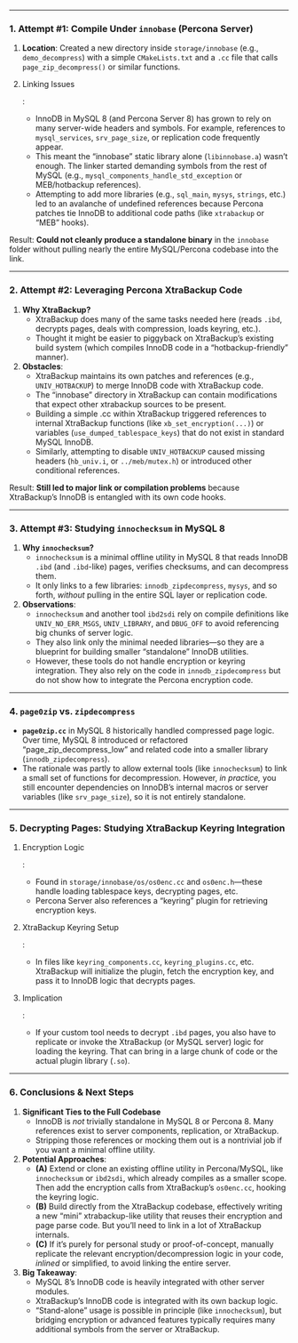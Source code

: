 ------

### 1. Attempt #1: Compile Under `innobase` (Percona Server)

1. **Location**: Created a new directory inside `storage/innobase` (e.g., `demo_decompress`) with a simple `CMakeLists.txt` and a `.cc` file that calls `page_zip_decompress()` or similar functions.

2. Linking Issues

   :

   - InnoDB in MySQL 8 (and Percona Server 8) has grown to rely on many server-wide headers and symbols. For example, references to `mysql_services`, `srv_page_size`, or replication code frequently appear.
   - This meant the “innobase” static library alone (`libinnobase.a`) wasn’t enough. The linker started demanding symbols from the rest of MySQL (e.g., `mysql_components_handle_std_exception` or MEB/hotbackup references).
   - Attempting to add more libraries (e.g., `sql_main`, `mysys`, `strings`, etc.) led to an avalanche of undefined references because Percona patches tie InnoDB to additional code paths (like `xtrabackup` or “MEB” hooks).

Result: **Could not cleanly produce a standalone binary** in the `innobase` folder without pulling nearly the entire MySQL/Percona codebase into the link.

------

### 2. Attempt #2: Leveraging Percona XtraBackup Code

1. **Why XtraBackup?**
   - XtraBackup does many of the same tasks needed here (reads `.ibd`, decrypts pages, deals with compression, loads keyring, etc.).
   - Thought it might be easier to piggyback on XtraBackup’s existing build system (which compiles InnoDB code in a “hotbackup-friendly” manner).
2. **Obstacles**:
   - XtraBackup maintains its own patches and references (e.g., `UNIV_HOTBACKUP`) to merge InnoDB code with XtraBackup code.
   - The “innobase” directory in XtraBackup can contain modifications that expect other xtrabackup sources to be present.
   - Building a simple .cc within XtraBackup triggered references to internal XtraBackup functions (like `xb_set_encryption(...)`) or variables (`use_dumped_tablespace_keys`) that do not exist in standard MySQL InnoDB.
   - Similarly, attempting to disable `UNIV_HOTBACKUP` caused missing headers (`hb_univ.i`, or `../meb/mutex.h`) or introduced other conditional references.

Result: **Still led to major link or compilation problems** because XtraBackup’s InnoDB is entangled with its own code hooks.

------

### 3. Attempt #3: Studying `innochecksum` in MySQL 8

1. **Why `innochecksum`?**
   - `innochecksum` is a minimal offline utility in MySQL 8 that reads InnoDB `.ibd` (and `.ibd`-like) pages, verifies checksums, and can decompress them.
   - It only links to a few libraries: `innodb_zipdecompress`, `mysys`, and so forth, *without* pulling in the entire SQL layer or replication code.
2. **Observations**:
   - `innochecksum` and another tool `ibd2sdi` rely on compile definitions like `UNIV_NO_ERR_MSGS`, `UNIV_LIBRARY`, and `DBUG_OFF` to avoid referencing big chunks of server logic.
   - They also link only the minimal needed libraries—so they are a blueprint for building smaller “standalone” InnoDB utilities.
   - However, these tools do not handle encryption or keyring integration. They also rely on the code in `innodb_zipdecompress` but do not show how to integrate the Percona encryption code.

------

### 4. `page0zip` vs. `zipdecompress`

- **`page0zip.cc`** in MySQL 8 historically handled compressed page logic. Over time, MySQL 8 introduced or refactored “page_zip_decompress_low” and related code into a smaller library (`innodb_zipdecompress`).
- The rationale was partly to allow external tools (like `innochecksum`) to link a small set of functions for decompression. However, *in practice,* you still encounter dependencies on InnoDB’s internal macros or server variables (like `srv_page_size`), so it is not entirely standalone.

------

### 5. Decrypting Pages: Studying XtraBackup Keyring Integration

1. Encryption Logic

   :

   - Found in `storage/innobase/os/os0enc.cc` and `os0enc.h`—these handle loading tablespace keys, decrypting pages, etc.
   - Percona Server also references a “keyring” plugin for retrieving encryption keys.

2. XtraBackup Keyring Setup

   :

   - In files like `keyring_components.cc`, `keyring_plugins.cc`, etc. XtraBackup will initialize the plugin, fetch the encryption key, and pass it to InnoDB logic that decrypts pages.

3. Implication

   :

   - If your custom tool needs to decrypt `.ibd` pages, you also have to replicate or invoke the XtraBackup (or MySQL server) logic for loading the keyring. That can bring in a large chunk of code or the actual plugin library (`.so`).

------

### 6. Conclusions & Next Steps

1. **Significant Ties to the Full Codebase**
   - InnoDB is *not* trivially standalone in MySQL 8 or Percona 8. Many references exist to server components, replication, or XtraBackup.
   - Stripping those references or mocking them out is a nontrivial job if you want a minimal offline utility.
2. **Potential Approaches**:
   - **(A)** Extend or clone an existing offline utility in Percona/MySQL, like `innochecksum` or `ibd2sdi`, which already compiles as a smaller scope. Then add the encryption calls from XtraBackup’s `os0enc.cc`, hooking the keyring logic.
   - **(B)** Build directly from the XtraBackup codebase, effectively writing a new “mini” xtrabackup-like utility that reuses their encryption and page parse code. But you’ll need to link in a lot of XtraBackup internals.
   - **(C)** If it’s purely for personal study or proof-of-concept, manually replicate the relevant encryption/decompression logic in your code, *inlined* or simplified, to avoid linking the entire server.
3. **Big Takeaway**:
   - MySQL 8’s InnoDB code is heavily integrated with other server modules.
   - XtraBackup’s InnoDB code is integrated with its own backup logic.
   - “Stand-alone” usage is possible in principle (like `innochecksum`), but bridging encryption or advanced features typically requires many additional symbols from the server or XtraBackup.

